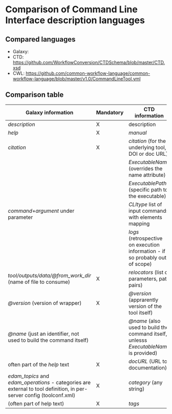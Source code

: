 # Comparison of Command Line Interface description languages

## Compared languages

* Galaxy: 
* CTD: https://github.com/WorkflowConversion/CTDSchema/blob/master/CTD.xsd
* CWL: https://github.com/common-workflow-language/common-workflow-language/blob/master/v1.0/CommandLineTool.yml


## Comparison table

|Galaxy information   |Mandatory   |CTD information   |Mandatory   |CWL information   |Mandatory   |
|---|---|---|---|---|---|
|*description*   |X   |description   |X   |label   |X   |
|*help*   |X   |*manual*   |X   |*doc*   |X   |
|*citation*   |X   |*citation* (for the underlying tool, DOI or doc URL)   |X   |*SoftwareRequirement.name.specs* (URI)   |X  |
|   |   |*ExecutableName* (overrides the name attribute)   |X   |*SoftwareRequirement.name.baseCommand[0]* |X  |
|   |   |*ExecutablePath* (specific path to the executable)  |X   | | |
|*command*+*argument* under parameter |  |*CLItype* list of input commands with elements mapping   |X | *arguments* and/or *inputBindings*  |X   |
| | |*logs* (retrospective on execution information - if so probably out of scope)|X | | |
|*tool/outputs/data/@from_work_dir* (name of file to consume)  |X |*relocators* (list of parameters, path pairs)|X |*outputBinding* |X |
|*@version* (version of wrapper)  |X |*@version* (apprarently version of the tool itself)| |*SoftwareRequirements.name.version* (list of known compatible versions of the underlying tool |X |
|*@name* (just an identifier, not used to build the command itself)||*@name* (also used to build the command itself, unlesss *ExecutableName* is provided)| |baseCommand[0]|X|
|often part of the *help* text|X|*docURL* (URL to documentation)||||
|*edam_topics* and *edam_operations* - categories are external to tool definition, in per-server config (toolconf.xml)|X|*category* (any string)|X|can use EDAM or other 3rd party annotation or derive via identifier from external registry or datatype|
|(often part of help text)|X|*tags*|X|||
